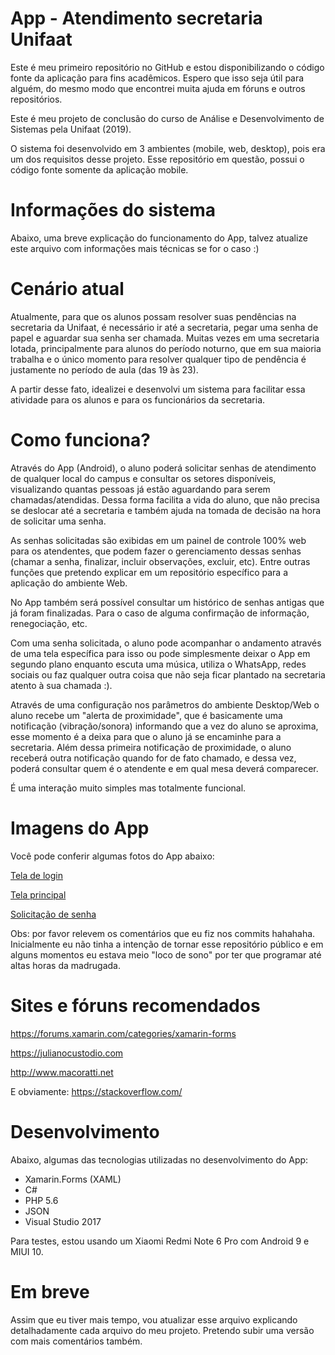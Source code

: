 
# App - Atendimento secretaria Unifaat
Este é meu primeiro repositório no GitHub e estou disponibilizando o código fonte da aplicação para fins acadêmicos. Espero que isso seja útil para alguém, do mesmo modo que encontrei muita ajuda em fóruns e outros repositórios. 

Este é meu projeto de conclusão do curso de Análise e Desenvolvimento de Sistemas pela Unifaat (2019).

O sistema foi desenvolvido em 3 ambientes (mobile, web, desktop), pois era um dos requisitos desse projeto. Esse repositório em questão, possui o código fonte somente da aplicação mobile.

# Informações do sistema

Abaixo, uma breve explicação do funcionamento do App, talvez atualize este arquivo com informações mais técnicas se for o caso :)

# Cenário atual

Atualmente, para que os alunos possam resolver suas pendências na secretaria da Unifaat, é necessário ir até a secretaria, pegar uma senha de papel e aguardar sua senha ser chamada. Muitas vezes em uma secretaria lotada, principalmente para alunos do período noturno, que em sua maioria trabalha e o único momento para resolver qualquer tipo de pendência é justamente no período de aula (das 19 às 23).

A partir desse fato, idealizei e desenvolvi um sistema para facilitar essa atividade para os alunos e para os funcionários da secretaria.

# Como funciona?

Através do App (Android), o aluno poderá solicitar senhas de atendimento de qualquer local do campus e consultar os setores disponíveis, visualizando quantas pessoas já estão aguardando para serem chamadas/atendidas. Dessa forma facilita a vida do aluno, que não precisa se deslocar até a secretaria e também ajuda na tomada de decisão na hora de solicitar uma senha.

As senhas solicitadas são exibidas em um painel de controle 100% web para os atendentes, que podem fazer o gerenciamento dessas senhas (chamar a senha, finalizar, incluir observações, excluir, etc). Entre outras funções que pretendo explicar em um repositório específico para a aplicação do ambiente Web.

No App também será possível consultar um histórico de senhas antigas que já foram finalizadas. Para o caso de alguma confirmação de informação, renegociação, etc.

Com uma senha solicitada, o aluno pode acompanhar o andamento através de uma tela específica para isso ou pode simplesmente deixar o App em segundo plano enquanto escuta uma música, utiliza o WhatsApp, redes sociais ou faz qualquer outra coisa que não seja ficar plantado na secretaria atento à sua chamada :).

Através de uma configuração nos parâmetros do ambiente Desktop/Web o aluno recebe um "alerta de proximidade", que é basicamente uma notificação (vibração/sonora) informando que a vez do aluno se aproxima, esse momento é a deixa para que o aluno já se encaminhe para a secretaria. Além dessa primeira notificação de proximidade, o aluno receberá outra notificação quando for de fato chamado, e dessa vez, poderá consultar quem é o atendente e em qual mesa deverá comparecer.

É uma interação muito simples mas totalmente funcional.

# Imagens do App

Você pode conferir algumas fotos do App abaixo:

[Tela de login](https://i.imgur.com/mqx5ZNZ.jpg)

[Tela principal](https://i.imgur.com/w0PyUpr.jpg)

[Solicitação de senha](https://i.imgur.com/xlFpJl7.jpg)


Obs: por favor relevem os comentários que eu fiz nos commits hahahaha. Inicialmente eu não tinha a intenção de tornar esse repositório público e em alguns momentos eu estava meio "loco de sono" por ter que programar até altas horas da madrugada.

# Sites e fóruns recomendados

https://forums.xamarin.com/categories/xamarin-forms

https://julianocustodio.com

http://www.macoratti.net

E obviamente: https://stackoverflow.com/

# Desenvolvimento

Abaixo, algumas das tecnologias utilizadas no desenvolvimento do App:

* Xamarin.Forms (XAML)
* C#
* PHP 5.6
* JSON
* Visual Studio 2017

Para testes, estou usando um Xiaomi Redmi Note 6 Pro com Android 9 e MIUI 10.

# Em breve

Assim que eu tiver mais tempo, vou atualizar esse arquivo explicando detalhadamente cada arquivo do meu projeto. Pretendo subir uma versão com mais comentários também.
